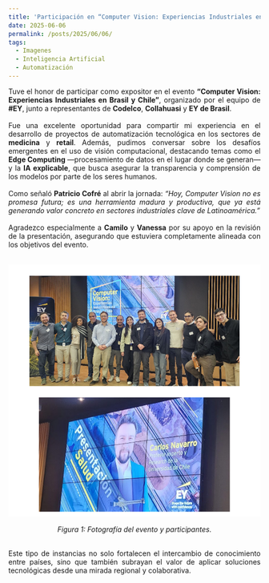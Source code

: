 ```yaml
---
title: 'Participación en “Computer Vision: Experiencias Industriales en Brasil y Chile”'
date: 2025-06-06
permalink: /posts/2025/06/06/
tags:
  - Imagenes
  - Inteligencia Artificial
  - Automatización
---
```

<div style="text-align: justify;">Tuve el honor de participar como expositor en el evento <strong>“Computer Vision: Experiencias Industriales en Brasil y Chile”</strong>, organizado por el equipo de <strong>#EY</strong>, junto a representantes de <strong>Codelco</strong>, <strong>Collahuasi</strong> y <strong>EY de Brasil</strong>.</div>
<br>


<div style="text-align: justify;">Fue una excelente oportunidad para compartir mi experiencia en el desarrollo de proyectos de automatización tecnológica en los sectores de <strong>medicina</strong> y <strong>retail</strong>. Además, pudimos conversar sobre los desafíos emergentes en el uso de visión computacional, destacando temas como el <strong>Edge Computing</strong> —procesamiento de datos en el lugar donde se generan— y la <strong>IA explicable</strong>, que busca asegurar la transparencia y comprensión de los modelos por parte de los seres humanos.</div>
<br>

<div style="text-align: justify;">Como señaló <strong>Patricio Cofré</strong> al abrir la jornada: <em>“Hoy, Computer Vision no es promesa futura; es una herramienta madura y productiva, que ya está generando valor concreto en sectores industriales clave de Latinoamérica.”</em></div>
<br>

<div style="text-align: justify;">Agradezco especialmente a <strong>Camilo</strong> y <strong>Vanessa</strong> por su apoyo en la revisión de la presentación, asegurando que estuviera completamente alineada con los objetivos del evento.</div>
<br>

<p align="center">
  <img src="/files/EY_CV.png" alt="Fotografía del evento y participantes.">
</p>
<p align="center">
  <em>Figura 1: Fotografía del evento y participantes.</em>
</p>
<br>

<div style="text-align: justify;">Este tipo de instancias no solo fortalecen el intercambio de conocimiento entre países, sino que también subrayan el valor de aplicar soluciones tecnológicas desde una mirada regional y colaborativa.</div>

